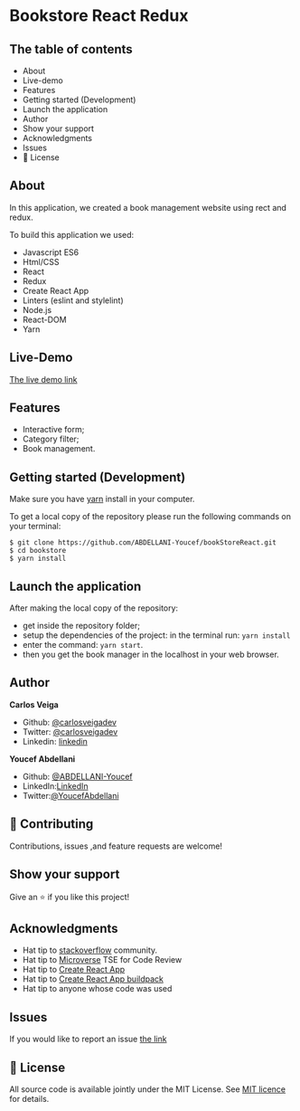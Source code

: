 # Bookstore React Redux

## The table of contents

- About
- Live-demo
- Features
- Getting started (Development)
- Launch the application
- Author
- Show your support
- Acknowledgments
- Issues
- 📝 License

## About

In this application, we created a book management website using rect and redux.

To build this application we used:

- Javascript ES6
- Html/CSS
- React
- Redux
- Create React App
- Linters (eslint and stylelint)
- Node.js
- React-DOM
- Yarn


## Live-Demo

[The live demo link](https://bookstore-microverse.herokuapp.com/)

## Features

- Interactive form;
- Category filter;
- Book management.

## Getting started (Development)

Make sure you have [yarn](https://yarnpkg.com/ ) install in your computer. 

To get a local copy of the repository please run the following commands on your terminal:

```
$ git clone https://github.com/ABDELLANI-Youcef/bookStoreReact.git
$ cd bookstore
$ yarn install
```

## Launch the application

After making the local copy of the repository:
- get inside the repository folder;
- setup the dependencies of the project: in the terminal run: ```yarn install```
- enter the command: ```yarn start```.
- then you get the book manager in the localhost in your web browser.

## Author

**Carlos Veiga**
- Github: [@carlosveigadev](https://github.com/carlosveigadev)
- Twitter: [@carlosveigadev](https://twitter.com/carlosveigadev)
- Linkedin: [linkedin](https://linkedin.com/carlosveigadev)

**Youcef Abdellani**

- Github: [@ABDELLANI-Youcef](https://github.com/ABDELLANI-Youcef)
- LinkedIn:[LinkedIn](linkedin.com/in/youcef-abdellani)
- Twitter:[@YoucefAbdellani](https://twitter.com/YoucefAbdellani)

## 🤝 Contributing

Contributions, issues ,and feature requests are welcome!

## Show your support

Give an ⭐️ if you like this project!

## Acknowledgments

- Hat tip to [stackoverflow](https://stackoverflow.com) community.
- Hat tip to [Microverse](https://www.microverse.org/) TSE for Code Review
- Hat tip to [Create React App](https://github.com/facebook/create-react-app)
- Hat tip to [Create React App buildpack](https://github.com/mars/create-react-app-buildpack)
- Hat tip to anyone whose code was used

## Issues
If you would like to report an issue [the link](https://github.com/ABDELLANI-Youcef/bookStoreReact/issues)

## 📝 License

All source code is available jointly under the MIT License.
See [MIT licence]() for details.